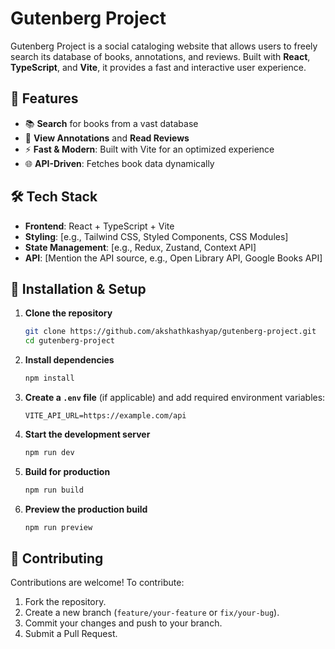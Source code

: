 # Gutenberg Project

Gutenberg Project is a social cataloging website that allows users to freely search its database of books, annotations, and reviews. Built with **React**, **TypeScript**, and **Vite**, it provides a fast and interactive user experience.

## 🚀 Features

-   📚 **Search** for books from a vast database
-   📝 **View Annotations** and **Read Reviews**
-   ⚡ **Fast & Modern**: Built with Vite for an optimized experience
-   🌐 **API-Driven**: Fetches book data dynamically

## 🛠 Tech Stack

-   **Frontend**: React + TypeScript + Vite
-   **Styling**: [e.g., Tailwind CSS, Styled Components, CSS Modules]
-   **State Management**: [e.g., Redux, Zustand, Context API]
-   **API**: [Mention the API source, e.g., Open Library API, Google Books API]

## 🔧 Installation & Setup

1. **Clone the repository**

    ```sh
    git clone https://github.com/akshathkashyap/gutenberg-project.git
    cd gutenberg-project
    ```

2. **Install dependencies**

    ```sh
    npm install
    ```

3. **Create a `.env` file** (if applicable) and add required environment variables:

    ```env
    VITE_API_URL=https://example.com/api
    ```

4. **Start the development server**

    ```sh
    npm run dev
    ```

5. **Build for production**

    ```sh
    npm run build
    ```

6. **Preview the production build**
    ```sh
    npm run preview
    ```

## 🤝 Contributing

Contributions are welcome! To contribute:

1. Fork the repository.
2. Create a new branch (`feature/your-feature` or `fix/your-bug`).
3. Commit your changes and push to your branch.
4. Submit a Pull Request.
